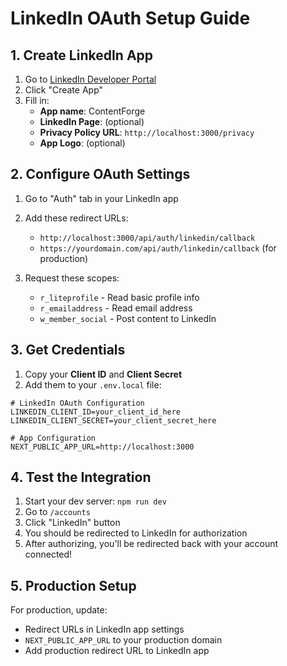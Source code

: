 # LinkedIn OAuth Setup Guide

## 1. Create LinkedIn App

1. Go to [LinkedIn Developer Portal](https://www.linkedin.com/developers/)
2. Click "Create App"
3. Fill in:
   - **App name**: ContentForge
   - **LinkedIn Page**: (optional)
   - **Privacy Policy URL**: `http://localhost:3000/privacy`
   - **App Logo**: (optional)

## 2. Configure OAuth Settings

1. Go to "Auth" tab in your LinkedIn app
2. Add these redirect URLs:
   - `http://localhost:3000/api/auth/linkedin/callback`
   - `https://yourdomain.com/api/auth/linkedin/callback` (for production)

3. Request these scopes:
   - `r_liteprofile` - Read basic profile info
   - `r_emailaddress` - Read email address  
   - `w_member_social` - Post content to LinkedIn

## 3. Get Credentials

1. Copy your **Client ID** and **Client Secret**
2. Add them to your `.env.local` file:

```env
# LinkedIn OAuth Configuration
LINKEDIN_CLIENT_ID=your_client_id_here
LINKEDIN_CLIENT_SECRET=your_client_secret_here

# App Configuration  
NEXT_PUBLIC_APP_URL=http://localhost:3000
```

## 4. Test the Integration

1. Start your dev server: `npm run dev`
2. Go to `/accounts`
3. Click "LinkedIn" button
4. You should be redirected to LinkedIn for authorization
5. After authorizing, you'll be redirected back with your account connected!

## 5. Production Setup

For production, update:
- Redirect URLs in LinkedIn app settings
- `NEXT_PUBLIC_APP_URL` to your production domain
- Add production redirect URL to LinkedIn app








